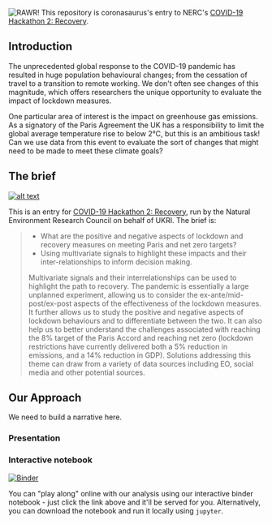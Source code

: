 ![RAWR!](images/coronosaurus_logo.png)
This repository is coronasaurus's entry to NERC's [COVID-19 Hackathon 2: Recovery](https://digitalenvironment.org/home/covid-19-digital-sprint-hackathons/covid-19-hackathon-2-recovery/).

## Introduction
The unprecedented global response to the COVID-19 pandemic has resulted in huge population behavioural changes; from the cessation of travel to a transition to remote working. We don't often see changes of this magnitude, which offers researchers the unique opportunity to evaluate the impact of lockdown measures.

One particular area of interest is the impact on greenhouse gas emissions. As a signatory of the Paris Agreement the UK has a responsibility to limit the global average temperature rise to below 2&deg;C, but this is an ambitious task! Can we use data from this event to evaluate the sort of changes that might need to be made to meet these climate goals?

## The brief
[![alt text](https://i2.wp.com/digitalenvironment.org/wp-content/uploads/2020/05/covid-19_banner-800.png?w=800&ssl=1)](https://digitalenvironment.org/home/covid-19-digital-sprint-hackathons/)

This is an entry for [COVID-19 Hackathon 2: Recovery](https://digitalenvironment.org/home/covid-19-digital-sprint-hackathons/covid-19-hackathon-2-recovery/), run by the Natural Environment Research Council on behalf of UKRI. The brief is:

> - What are the positive and negative aspects of lockdown and recovery measures on meeting Paris and net zero targets?
> - Using multivariate signals to highlight these impacts and their inter-relationships to inform decision making.
>
> Multivariate signals and their interrelationships can be used to highlight the path to recovery. The pandemic is essentially a large unplanned experiment, allowing us to consider the ex-ante/mid-post/ex-post aspects of the effectiveness of the lockdown measures. It further allows us to study the positive and negative aspects of lockdown behaviours and to differentiate between the two. It can also help us to better understand the challenges associated with reaching the 8% target of the Paris Accord and reaching net zero (lockdown restrictions have currently delivered both a 5% reduction in emissions, and a 14% reduction in GDP). Solutions addressing this theme can draw from a variety of data sources including EO, social media and other potential sources.

## Our Approach
We need to build a narrative here.

### Presentation

### Interactive notebook
[![Binder](https://mybinder.org/badge_logo.svg)](https://mybinder.org/v2/gh/aricooperdavis/coronasaurus_NERCHackathonTwo_Multivariate/master?urlpath=%2Ftree%2Fcoronasaurus.ipynb)

You can "play along" online with our analysis using our interactive binder notebook - just click the link above and it'll be served for you. Alternatively, you can download the notebook and run it locally using `jupyter`.
